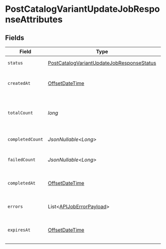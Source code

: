 # PostCatalogVariantUpdateJobResponseAttributes


## Fields

| Field                                                                                                             | Type                                                                                                              | Required                                                                                                          | Description                                                                                                       | Example                                                                                                           |
| ----------------------------------------------------------------------------------------------------------------- | ----------------------------------------------------------------------------------------------------------------- | ----------------------------------------------------------------------------------------------------------------- | ----------------------------------------------------------------------------------------------------------------- | ----------------------------------------------------------------------------------------------------------------- |
| `status`                                                                                                          | [PostCatalogVariantUpdateJobResponseStatus](../../models/components/PostCatalogVariantUpdateJobResponseStatus.md) | :heavy_check_mark:                                                                                                | Status of the asynchronous job.                                                                                   | processing                                                                                                        |
| `createdAt`                                                                                                       | [OffsetDateTime](https://docs.oracle.com/javase/8/docs/api/java/time/OffsetDateTime.html)                         | :heavy_check_mark:                                                                                                | The date and time the job was created in ISO 8601 format (YYYY-MM-DDTHH:MM:SS.mmmmmm).                            | 2022-11-08T00:00:00+00:00                                                                                         |
| `totalCount`                                                                                                      | *long*                                                                                                            | :heavy_check_mark:                                                                                                | The total number of operations to be processed by the job. See `completed_count` for the job's current progress.  | 10                                                                                                                |
| `completedCount`                                                                                                  | *JsonNullable\<Long>*                                                                                             | :heavy_minus_sign:                                                                                                | The total number of operations that have been completed by the job.                                               | 9                                                                                                                 |
| `failedCount`                                                                                                     | *JsonNullable\<Long>*                                                                                             | :heavy_minus_sign:                                                                                                | The total number of operations that have failed as part of the job.                                               | 1                                                                                                                 |
| `completedAt`                                                                                                     | [OffsetDateTime](https://docs.oracle.com/javase/8/docs/api/java/time/OffsetDateTime.html)                         | :heavy_minus_sign:                                                                                                | Date and time the job was completed in ISO 8601 format (YYYY-MM-DDTHH:MM:SS.mmmmmm).                              | 2022-11-08T00:00:00+00:00                                                                                         |
| `errors`                                                                                                          | List\<[APIJobErrorPayload](../../models/components/APIJobErrorPayload.md)>                                        | :heavy_minus_sign:                                                                                                | Array of errors encountered during the processing of the job.                                                     |                                                                                                                   |
| `expiresAt`                                                                                                       | [OffsetDateTime](https://docs.oracle.com/javase/8/docs/api/java/time/OffsetDateTime.html)                         | :heavy_minus_sign:                                                                                                | Date and time the job expires in ISO 8601 format (YYYY-MM-DDTHH:MM:SS.mmmmmm).                                    | 2022-11-08T00:00:00+00:00                                                                                         |